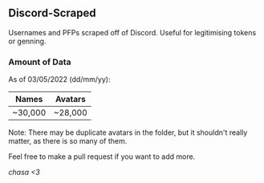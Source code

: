 ## Discord-Scraped
Usernames and PFPs scraped off of Discord.
Useful for legitimising tokens or genning.

### Amount of Data
As of 03/05/2022 (dd/mm/yy):

| Names  | Avatars |
|--------|---------|
| ~30,000 | ~28,000 |

Note: There may be duplicate avatars in the folder, but it shouldn't really matter, as there is so many of them.

Feel free to make a pull request if you want to add more.

*chasa <3*
